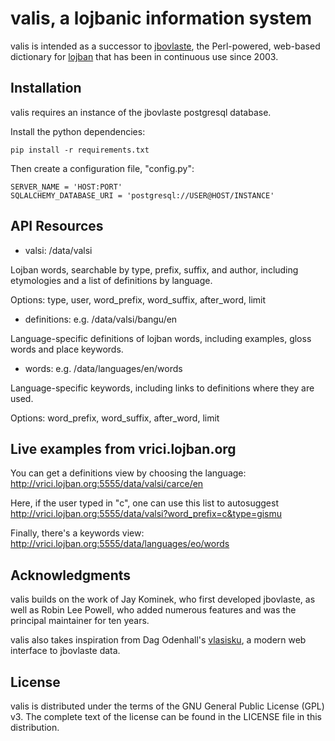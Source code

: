 valis, a lojbanic information system
====================================

valis is intended as a successor to [jbovlaste](http://jbovlaste.lojban.org),
the Perl-powered, web-based dictionary for [lojban](http://www.lojban.org) that
has been in continuous use since 2003.

Installation
------------

valis requires an instance of the jbovlaste postgresql database.

Install the python dependencies:

    pip install -r requirements.txt

Then create a configuration file, "config.py":

    SERVER_NAME = 'HOST:PORT'
    SQLALCHEMY_DATABASE_URI = 'postgresql://USER@HOST/INSTANCE'

API Resources
-------------

* valsi: /data/valsi

Lojban words, searchable by type, prefix, suffix, and author,
including etymologies and a list of definitions by language.

Options: type, user, word_prefix, word_suffix, after_word, limit

* definitions: e.g. /data/valsi/bangu/en

Language-specific definitions of lojban words, including examples,
gloss words and place keywords.

* words: e.g. /data/languages/en/words

Language-specific keywords, including links to definitions where
they are used.

Options: word_prefix, word_suffix, after_word, limit

Live examples from vrici.lojban.org
---------------

You can get a definitions view by choosing the language: http://vrici.lojban.org:5555/data/valsi/carce/en

Here, if the user typed in "c", one can use this list to autosuggest http://vrici.lojban.org:5555/data/valsi?word_prefix=c&type=gismu

Finally, there's a keywords view: http://vrici.lojban.org:5555/data/languages/eo/words

Acknowledgments
---------------

valis builds on the work of Jay Kominek, who first developed jbovlaste, as well
as Robin Lee Powell, who added numerous features and was the principal
maintainer for ten years.

valis also takes inspiration from Dag Odenhall's [vlasisku](http://vlasisku.lojban.org/),
a modern web interface to jbovlaste data.

License
-------
valis is distributed under the terms of the GNU General Public License (GPL) v3.
The complete text of the license can be found in the LICENSE file in this
distribution.


